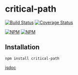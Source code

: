 # critical-path
[![Build Status](https://travis-ci.org/jlburkhead/critical-path.svg?branch=master)](https://travis-ci.org/jlburkhead/critical-path)
[![Coverage Status](https://coveralls.io/repos/jlburkhead/critical-path/badge.svg?branch=master)](https://coveralls.io/r/jlburkhead/critical-path?branch=master)

[![NPM](https://nodei.co/npm/critical-path.png?downloads=true&downloadRank=true)](https://nodei.co/npm/critical-path/)
[![NPM](https://nodei.co/npm-dl/critical-path.png?months=6&height=3)](https://nodei.co/npm/critical-path/)

## Installation

```
npm install critical-path
```

[jsdoc](http://jlburkhead.github.io/critical-path/doc)